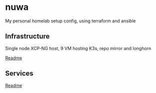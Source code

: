 # nuwa
My personal homelab setup config, using terraform and ansible

## Infrastructure

Single node XCP-NG host, 9 VM hosting K3s, repo mirror and longhorn

[Readme](infrastructure/README.md)

## Services

[Readme](argocd/README.md)